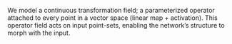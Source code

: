 We model a continuous transformation field; a parameterized operator attached to every point in a vector space (linear map + activation). This operator field acts on input point-sets, enabling the network’s structure to morph with the input.
